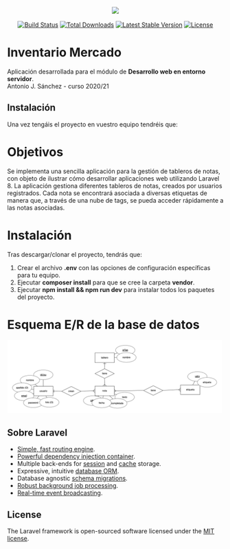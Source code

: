 <p align="center"><a href="https://laravel.com" target="_blank"><img src="https://raw.githubusercontent.com/laravel/art/master/logo-lockup/5%20SVG/2%20CMYK/1%20Full%20Color/laravel-logolockup-cmyk-red.svg" width="400"></a></p>

<p align="center">
<a href="https://travis-ci.org/laravel/framework"><img src="https://travis-ci.org/laravel/framework.svg" alt="Build Status"></a>
<a href="https://packagist.org/packages/laravel/framework"><img src="https://img.shields.io/packagist/dt/laravel/framework" alt="Total Downloads"></a>
<a href="https://packagist.org/packages/laravel/framework"><img src="https://img.shields.io/packagist/v/laravel/framework" alt="Latest Stable Version"></a>
<a href="https://packagist.org/packages/laravel/framework"><img src="https://img.shields.io/packagist/l/laravel/framework" alt="License"></a>
</p>

# Inventario Mercado
Aplicación desarrollada para el módulo de **Desarrollo web en entorno servidor**.<br/> 
Antonio J. Sánchez - curso 2020/21
## Instalación
Una vez tengáis el proyecto en vuestro equipo tendréis que:

# Objetivos
Se implementa una sencilla aplicación para la gestión de tableros de notas, con objeto de ilustrar cómo desarrollar aplicaciones web utilizando Laravel 8. La aplicación gestiona diferentes tableros de notas, creados por usuarios registrados. Cada nota se encontrará asociada a diversas etiquetas de manera que, a través de una nube de tags, se pueda acceder rápidamente a las notas asociadas.

# Instalación
Tras descargar/clonar el proyecto, tendrás que:
1. Crear el archivo **.env** con las opciones de configuración específicas para tu equipo.
2. Ejecutar **composer install** para que se cree la carpeta **vendor**.
3. Ejecutar **npm install && npm run dev** para instalar todos los paquetes del proyecto. 

# Esquema E/R de la base de datos
<p><img src="https://raw.githubusercontent.com/bilbobolson/2DAW_Tableros/master/ER_tableros.png" width="500"></p>

## Sobre Laravel
- [Simple, fast routing engine](https://laravel.com/docs/routing).
- [Powerful dependency injection container](https://laravel.com/docs/container).
- Multiple back-ends for [session](https://laravel.com/docs/session) and [cache](https://laravel.com/docs/cache) storage.
- Expressive, intuitive [database ORM](https://laravel.com/docs/eloquent).
- Database agnostic [schema migrations](https://laravel.com/docs/migrations).
- [Robust background job processing](https://laravel.com/docs/queues).
- [Real-time event broadcasting](https://laravel.com/docs/broadcasting).

## License
The Laravel framework is open-sourced software licensed under the [MIT license](https://opensource.org/licenses/MIT).
